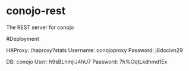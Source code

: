 # conojo-rest
The REST server for conojo

#Deployment

HAProxy: /haproxy?stats
Username: conojoproxy
Password: j6docivn29

DB: conojo
User: h9sBLhmjIJ4hU7
Password: 7h%OqtLkdhmd1Ex